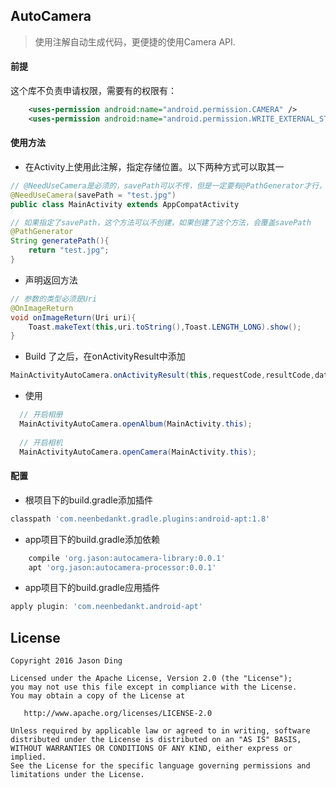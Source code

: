 ## AutoCamera
> 使用注解自动生成代码，更便捷的使用Camera API.

#### 前提
这个库不负责申请权限，需要有的权限有：

```xml
    <uses-permission android:name="android.permission.CAMERA" />
    <uses-permission android:name="android.permission.WRITE_EXTERNAL_STORAGE" />
```

#### 使用方法

* 在Activity上使用此注解，指定存储位置。以下两种方式可以取其一

```java
// @NeedUseCamera是必须的，savePath可以不传，但是一定要有@PathGenerator才行，默认needCrop为fales，即关闭截图
@NeedUseCamera(savePath = "test.jpg")
public class MainActivity extends AppCompatActivity

// 如果指定了savePath，这个方法可以不创建，如果创建了这个方法，会覆盖savePath
@PathGenerator
String generatePath(){
    return "test.jpg";
}

```

* 声明返回方法
    
```java
// 参数的类型必须是Uri
@OnImageReturn
void onImageReturn(Uri uri){
    Toast.makeText(this,uri.toString(),Toast.LENGTH_LONG).show();
}
```

* Build 了之后，在onActivityResult中添加

```java
MainActivityAutoCamera.onActivityResult(this,requestCode,resultCode,data);
```

* 使用

```java
  // 开启相册
  MainActivityAutoCamera.openAlbum(MainActivity.this);
  
  // 开启相机
  MainActivityAutoCamera.openCamera(MainActivity.this);
```

#### 配置
* 根项目下的build.gradle添加插件
```groovy
classpath 'com.neenbedankt.gradle.plugins:android-apt:1.8'
```
* app项目下的build.gradle添加依赖
```groovy
    compile 'org.jason:autocamera-library:0.0.1'
    apt 'org.jason:autocamera-processor:0.0.1'
```

* app项目下的build.gradle应用插件
```groovy
apply plugin: 'com.neenbedankt.android-apt'
```

License
-------

    Copyright 2016 Jason Ding

    Licensed under the Apache License, Version 2.0 (the "License");
    you may not use this file except in compliance with the License.
    You may obtain a copy of the License at

       http://www.apache.org/licenses/LICENSE-2.0

    Unless required by applicable law or agreed to in writing, software
    distributed under the License is distributed on an "AS IS" BASIS,
    WITHOUT WARRANTIES OR CONDITIONS OF ANY KIND, either express or implied.
    See the License for the specific language governing permissions and
    limitations under the License.

